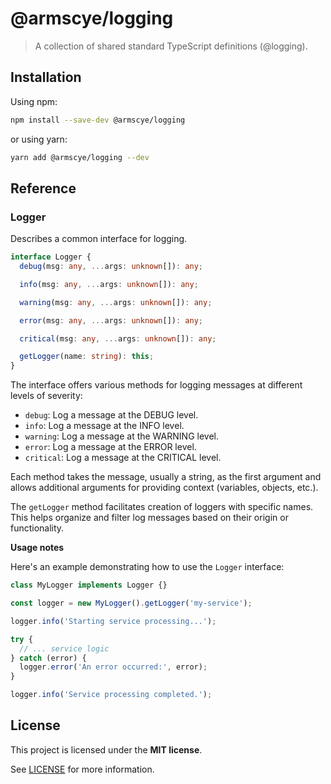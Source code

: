 # @armscye/logging

> A collection of shared standard TypeScript definitions (@logging).

## Installation

Using npm:

```sh
npm install --save-dev @armscye/logging
```

or using yarn:

```sh
yarn add @armscye/logging --dev
```

## Reference

### Logger

Describes a common interface for logging.

```ts
interface Logger {
  debug(msg: any, ...args: unknown[]): any;

  info(msg: any, ...args: unknown[]): any;

  warning(msg: any, ...args: unknown[]): any;

  error(msg: any, ...args: unknown[]): any;

  critical(msg: any, ...args: unknown[]): any;

  getLogger(name: string): this;
}
```

The interface offers various methods for logging messages at different levels of severity:

- `debug`: Log a message at the DEBUG level.
- `info`: Log a message at the INFO level.
- `warning`: Log a message at the WARNING level.
- `error`: Log a message at the ERROR level.
- `critical`: Log a message at the CRITICAL level.

Each method takes the message, usually a string, as the first argument and allows additional arguments for providing context (variables, objects, etc.).

The `getLogger` method facilitates creation of loggers with specific names. This helps organize and filter log messages based on their origin or functionality.

**Usage notes**

Here's an example demonstrating how to use the `Logger` interface:

```ts
class MyLogger implements Logger {}

const logger = new MyLogger().getLogger('my-service');

logger.info('Starting service processing...');

try {
  // ... service logic
} catch (error) {
  logger.error('An error occurred:', error);
}

logger.info('Service processing completed.');
```

## License

This project is licensed under the **MIT license**.

See [LICENSE](LICENSE) for more information.
